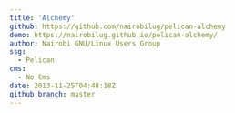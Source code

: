 ```yaml
---
title: 'Alchemy'
github: https://github.com/nairobilug/pelican-alchemy
demo: https://nairobilug.github.io/pelican-alchemy/
author: Nairobi GNU/Linux Users Group
ssg:
  - Pelican
cms:
  - No Cms
date: 2013-11-25T04:48:18Z
github_branch: master
---
```

